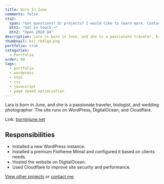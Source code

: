 ```yaml
---
title: Born In June
comments: false
cta2:
  span: "Got questions? Or projects? I would like to learn more. Contact me today!"
  btn1: "Get in touch ⇢"
  btn2: "Open 2020 Q4"
description: Lara is born in June, and she is a passionate traveler, biologist, and wedding photographer. The site runs on WordPress, DigitalOcean, and Cloudflare.
thumbnail: bij_rb4lqa.png
portfolio: true
categories:
  - Portfolio
order: 99
tags:
  - portfolio
  - wordpress
  - html
  - css
  - javascript
  - page speed optimization
---
```


Lara is born in June, and she is a passionate traveler, biologist, and wedding photographer. The site runs on WordPress, DigitalOcean, and Cloudflare.

Link: [borninjune.net](//borninjune.net)

## Responsibilities

- Installed a new WordPress instance.
- Installed a premium Flotheme Mimal and configured it based on clients needs.
- Hosted the website on DigitalOcean.
- Used Cloudflare to improve site security and performance.

[View other projects](/portfolio/) or [contact me](/contact/).
